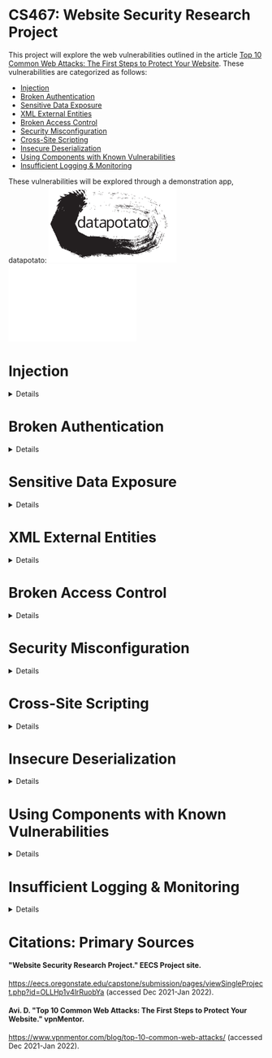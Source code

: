 # CS467: Website Security Research Project

This project will explore the web vulnerabilities outlined in the article <a href="https://www.vpnmentor.com/blog/top-10-common-web-attacks/">Top 10 Common Web Attacks: The First Steps to Protect Your Website</a>. These vulnerabilities are categorized as follows:

* [Injection](#injection)
* [Broken Authentication](#broken-authentication)
* [Sensitive Data Exposure](#sensitive-data-exposure)
* [XML External Entities](#xml-external-entities)
* [Broken Access Control](#broken-access-control)
* [Security Misconfiguration](#security-misconfiguration)
* [Cross-Site Scripting](#cross-site-scripting)
* [Insecure Deserialization](#insecure-deserialization)
* [Using Components with Known Vulnerabilities](#using-components-with-known-vulnerabilities)
* [Insufficient Logging & Monitoring](#insufficient-logging--monitoring)

These vulnerabilities will be explored through a demonstration app, datapotato:
<img src="https://github.com/howed-neighbor/CS467/blob/main/public/datapotato_black.svg#gh-light-mode-only" width=50% height=50%>
<img src="https://github.com/howed-neighbor/CS467/blob/main/public/datapotato_white.svg#gh-dark-mode-only" width=50% height=50%>

# Injection 
<details>
  <summary>
    Details
  </summary>
  
### Description

  |Source|Definition|
  |---|---|
  |Wikipedia|**Code injection** is the exploitation of a computer bug that is caused by processing invalid data|
  |OWASP|**Injection** is an attacker’s attempt to send data to an application in a way that will change the meaning of commands being sent to an interpreter|
  |IBM|This type of attack allows an attacker to **inject code** into a program or query or inject malware onto a computer in order to execute remote commands that can read or modify a database, or change data on a web site|
  
  These definitions are intentionally broad, as this concept appears in many environments. Our sources above list multiple subcategories of injection vulnerabilities:
  
  * Wikipedia: SQL injection, Cross-site scripting, Dynamic evaluation vulnerabilities, Object injection, Remote file injection, Format specifier injection, Shell injection
  * OWASP: SQL queries, LDAP queries, Operating system command interpreters, Any program invocation, XML documents, HTML documents, JSON structures, HTTP headers, File paths, URLs, A variety of expression languages
  * IBM: Blind SQL Injection, Blind XPath Injection, Buffer Overflow, Format String Attack, LDAP Injection, OS Commanding, SQL Injection, SSI Injection, XPath Injection
  
  ---
  
### Demonstration
  We'll focus on a specific flavor of injection vulnerability, SQLi (SQL injection).
  
  In this example, users are able to submit a request for data, for any individual user:
  
  > <img src="https://github.com/howed-neighbor/CS467/blob/main/public/readmeImages/enterUserName1.PNG">
  
  This sends the following request to our SQL table:
  
  ```
  SELECT userData FROM 'table' WHERE userName='user1'
  ```
  
  Result:
  
  |userName|userData|
  |---|---|
  |user1|user1's data|
  
  Now, let's inject a logical statement that our developers probably didn't intend to be used. (For the purposes of this example, the SQL syntax is simplified to focus on the logic of the vulnerability):
  
  > <img src="https://github.com/howed-neighbor/CS467/blob/main/public/readmeImages/enterUserName2.PNG">
  
  ```
  SELECT userData FROM 'table' WHERE userName='user1' or TRUE
  ```
  
  This returns all rows in our table, because TRUE always evaluates to TRUE:
  
  |userName|userData|
  |---|---|
  |user1|user1's data|
  |user2|user2's data|
  |user3|user3's data|
  |[...]|[...]|
  
  You can try a live demo of this here:
  [LINK TO WEB APP]
  
  In this example, we've allowed the user to execute arbitrary SQL queries on our database. Our data is no longer secure or reliable. 
 
  ---  

### Remediation
  
  Remediation for injection vulnerabilities are specific to the context of the application. We will provide recommendations for the specific example above, as well as general best practices.
  
  OWASP advises vulnerabilities like the SQLi example above are failures of the **injection context**, specifically the SQL query. OWASP recommends the first defense in this context is **escaping**, in which we ensure data is treated like data, rather than an extension of the functionality or logic the query.
  
  
 
  ---
  
### Citations: Injection
  #### "Code injection." Wikipedia.
  https://en.wikipedia.org/wiki/Code_injection (accessed Jan 29, 2022).
  #### J. Williams. "Injection Theory". OWASP.
  https://owasp.org/www-community/Injection_Theory (accessed Jan 29, 2022).
  #### "Injection Attacks." IBM.
  https://www.ibm.com/docs/en/snips/4.6.0?topic=categories-injection-attacks (accessed Jan 29, 2022).
</details>

# Broken Authentication
<details>
  <summary>
    Details
  </summary>
  
### Description
  ---
### Demonstration
  ---
### Remediation
  ---
### Citations: Broken Authentication
</details>

# Sensitive Data Exposure
<details>
  <summary>
    Details
  </summary>
  
### Description
### Demonstration
### Remediation
### Citations: Sensitive Data Exposure
</details>

# XML External Entities
<details>
  <summary>
    Details
  </summary>
  
### Description
  ---
### Demonstration
  ---
### Remediation
  ---
### Citations: XML External Entities
</details>

# Broken Access Control
<details>
  <summary>
    Details
  </summary>
  
### Description
  ---
### Demonstration
  ---
### Remediation
  ---
### Citations: Broken Access Control
</details>

# Security Misconfiguration
<details>
  <summary>
    Details
  </summary>
  
### Description
  ---
### Demonstration
  ---
### Remediation
  ---
### Citations: Security Misconfiguration
</details>

# Cross-Site Scripting
<details>
  <summary>
    Details
  </summary>
  
### Description
  ---
### Demonstration
  ---
### Remediation
  ---
### Citations: Cross-Site Scripting
</details>

# Insecure Deserialization
<details>
  <summary>
    Details
  </summary>
  
### Description
  ---
### Demonstration
  ---
### Remediation
  ---
### Citations: Insecure Deserialization
</details>

# Using Components with Known Vulnerabilities
<details>
  <summary>
    Details
  </summary>
  
### Description
  ---
### Demonstration
  ---
### Remediation
  ---
### Citations: Using Components with Known Vulnerabilities
</details>

# Insufficient Logging & Monitoring
<details>
  <summary>
    Details
  </summary>
  
### Description
  ---
### Demonstration
  ---
### Remediation
  ---
### Citations: Insufficient Logging & Monitoring
</details>

# Citations: Primary Sources

#### "Website Security Research Project." EECS Project site.
https://eecs.oregonstate.edu/capstone/submission/pages/viewSingleProject.php?id=OLLHp1v4lrRuobYa (accessed Dec 2021-Jan 2022).

#### Avi. D. "Top 10 Common Web Attacks: The First Steps to Protect Your Website." vpnMentor.
https://www.vpnmentor.com/blog/top-10-common-web-attacks/ (accessed Dec 2021-Jan 2022).

